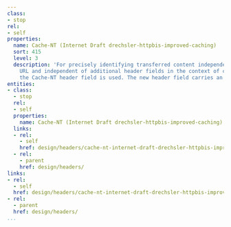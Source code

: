 ```yaml
---
class:
- stop
rel:
- self
properties:
  name: Cache-NT (Internet Draft drechsler-httpbis-improved-caching)
  sort: 415
  level: 3
  description: 'For precisely identifying transferred content independent of the used
    URL and independent of additional header fields in the context of content negotiation,
    the Cache-NT header field is used. The new header field carries an SHA-256 value. '
entities:
- class:
  - stop
  rel:
  - self
  properties:
    name: Cache-NT (Internet Draft drechsler-httpbis-improved-caching)
  links:
  - rel:
    - self
    href: design/headers/cache-nt-internet-draft-drechsler-httpbis-improved-caching.md
  - rel:
    - parent
    href: design/headers/
links:
- rel:
  - self
  href: design/headers/cache-nt-internet-draft-drechsler-httpbis-improved-caching.md
- rel:
  - parent
  href: design/headers/
...
```

